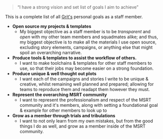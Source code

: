 >“I have a strong vision and set list of goals I aim to achieve”

This is a complete list of all [Grit's](https://github.com/CodingWithAnxiety) personal goals as a staff member.

- **Open source my projects & templates**
	- My biggest objective as a staff member is to be *transparent* and *open* with my other team members and squadmates alike; and thus, my biggest objective is to make all the materials I use open source, excluding story elements, campaigns, or anything else that might spoil an overarching narrative.
- **Produce tools & templates to assist the workflow of others.**
	- I want to make toolchains & templates for other staff members to use, so that their jobs may become easier on a strong foundation.
- **Produce unique & well thought out plots**
	- I want each of the campaigns and stories I write to be unique & creative, whilst remaining well planned and prepared; allowing for teams to reproduce them and readapt them however they must.
- **Represent the overarching MSRT community**
	- I want to represent the professionalism and respect of the MSRT community and it's members, along with setting a foundational goal & example for other members to look up to
- **Grow as a member through trials and tribulations**
	- I want to not only learn from my own mistakes, but from the good things I do as well, and grow as a member inside of the MSRT community.